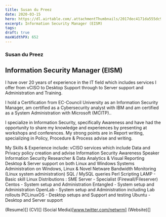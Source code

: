 ```yaml
---
title: Susan du Preez
date: 2020-03-15
hero: https://dl.airtable.com/.attachmentThumbnails/2017dec4171da555dc9b1f9307d90aba/71b3a893
excerpt: Information Security Manager (EISM)
tags: 
draft: true
maxWidthPX: 652
---
```


### Susan du Preez
## Information Security Manager (EISM)

I have over 20 years of experience in the IT field which includes services I offer from
vCISO to Desktop Support through to Server support and Administration and Training.

I hold a Certification from EC-Council University as an Information Security Manager, am certified as a Cybersecurity analyst with IBM and am certified as a System Administration with Microsoft (MCITP)..

I specialize in Information Security, specifically Awareness and have had the opportunity to share my knowledge and experiences by presenting at workshops and conferences.
My strong points are in Report writing, specializing in Policy, Procedure & Process advise and writing.




My Skills & Experience include:
vCISO services which include Data and Privacy policy creation and advise
Information Security Awareness Speaker
Information Security Researcher & Data Analytics & Visual Reporting
Desktop & Server support on both Linux and Windows
Systems Administration on Windows, Linux & Novel Netware
Bandwidth Monitoring (Linux system administration)
SQL / MySQL queries
Perl Scripting
LAMP - Basic skill
Linux Distributions :
SME Server - Specialist (Firewall/Fileserver)
Centos - System setup and Administration
Entangled - System setup and Administration
OpenLab - System setup and Administration including Lab rollouts
PCLinuxOS - Desktop setups and Support and testing
Ubuntu - Desktop and Server support 

(Resume)[]
(CV)[]
(Social Media)[www.twitter.com/netwrm]
(Website)[]

